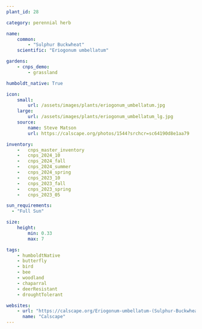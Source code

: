 ```yaml
---
plant_id: 28

category: perennial herb

name: 
    common: 
        - "Sulphur Buckwheat"  
    scientific: "Eriogonum umbellatum"   

gardens:
    - cnps_demo:
        - grassland

humboldt_native: True

icon: 
    small: 
        url: /assets/images/plants/eriogonum_umbellatum.jpg
    large: 
        url: /assets/images/plants/eriogonum_umbellatum_lg.jpg
    source: 
        name: Steve Matson 
        url: https://calscape.org/photos/1544?srchcr=sc64190d8e1aa79

inventory: 
    -   cnps_master_inventory
    -   cnps_2024_10
    -   cnps_2024_fall
    -   cnps_2024_summer
    -   cnps_2024_spring
    -   cnps_2023_10
    -   cnps_2023_fall
    -   cnps_2023_spring
    -   cnps_2023_05

sun_requirements:
  - "Full Sun"

size:
    height: 
        min: 0.33
        max: 7

tags: 
    - humboldtNative
    - butterfly
    - bird
    - bee
    - woodland
    - chaparral
    - deerResistant
    - droughtTolerant

websites: 
    - url: "https://calscape.org/Eriogonum-umbellatum-(Sulphur-Buckwheat)"
      name: "Calscape"
---
```

